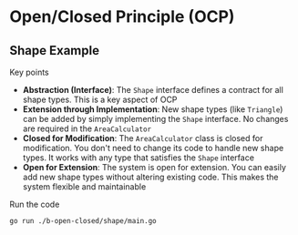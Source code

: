 # Open/Closed Principle (OCP)

## Shape Example

Key points
- **Abstraction (Interface)**: The `Shape` interface defines a contract for all shape types. This is a key aspect of OCP
- **Extension through Implementation**: New shape types (like `Triangle`) can be added by simply implementing the `Shape` interface. No changes are required in the `AreaCalculator`
- **Closed for Modification**: The `AreaCalculator` class is closed for modification. You don't need to change its code to handle new shape types. It works with any type that satisfies the `Shape` interface
- **Open for Extension**: The system is open for extension. You can easily add new shape types without altering existing code. This makes the system flexible and maintainable

Run the code 
```bash
go run ./b-open-closed/shape/main.go
```

